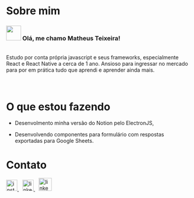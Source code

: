 # Sobre mim

### <img src="https://media.giphy.com/media/hvRJCLFzcasrR4ia7z/giphy.gif" width="40px"> Olá, me chamo Matheus Teixeira!

 <br>
 Estudo por conta própria javascript e seus frameworks, especialmente React e React Native a cerca de 1 ano.
Ansioso para ingressar no mercado para por em prática tudo que aprendi e aprender ainda mais. <br><br>
<img align="center" src="https://github-readme-stats.vercel.app/api/top-langs/?username=matheustsdev&layout=compact&langs_count=7&theme=dracula" alt=""  /><br><br>

# O que estou fazendo

- Desenvolmento minha versão do Notion pelo ElectronJS,

- Desenvolvendo componentes para formulário com respostas exportadas para Google Sheets.


# Contato

<a href="https://www.instagram.com/texeramatheus/" style="margin-right:10px" ><img height="30" src="https://cdn-icons-png.flaticon.com/512/2111/2111463.png" alt="instagram-logo"/> </a>
<a href="https://www.linkedin.com/in/matheust0105/"><img height="30" src="https://cdn-icons-png.flaticon.com/512/124/124011.png" alt="linkedin-logo"/> </a>
<a href="mailto:matheusts.dev@gmail.com" style="margin-left:10px"><img height="35" src="https://img-premium.flaticon.com/png/512/2875/premium/2875435.png?token=exp=1632152682~hmac=1457ed4cd9f062bfa063d5821e28ae2a" alt="linkedin-logo"/> </a>
<br><br><br>
